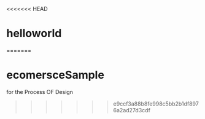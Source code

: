<<<<<<< HEAD
# helloworld
=======
# ecomersceSample
for the Process OF Design
>>>>>>> e9ccf3a88b8fe998c5bb2b1df8976a2ad27d3cdf
